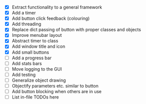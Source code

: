 - [x] Extract functionality to a general framework
- [x] Add a timer
- [x] Add button click feedback (colouring)
- [x] Add threading
- [x] Replace dict passing of button with proper classes and objects
- [x] Improve menubar layout
- [x] Abstract timer to class
- [x] Add window title and icon
- [x] Add small buttons
- [ ] Add a progress bar
- [ ] Add stats bars
- [ ] Move logging to the GUI
- [ ] Add testing
- [ ] Generalize object drawing
- [ ] Objectify parameters etc. similar to button
- [ ] Add button blocking when others are in use
- [ ] List in-file TODOs here
